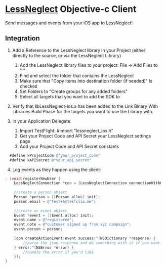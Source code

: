 [LessNeglect](www.lessneglect.com) Objective-c Client
===
Send messages and events from your iOS app to LessNeglect!

Integration
---

1.  Add a Reference to the LessNeglect library in your Project (either directly to the source, or via the LessNeglect Library)  
    1.  Add the LessNeglect library files to your project: File -> Add Files to " "  
    2.  Find and select the folder that contains the LessNeglect  
    3.  Make sure that "Copy items into destination folder (if needed)" is checked  
    4.  Set Folders to "Create groups for any added folders"  
    5.  Select all targets that you want to add the SDK to  

2.  Verify that libLessNeglect-ios.a has been added to the Link Binary With Libraries Build Phase for the targets you want to use the Library with.  

3.  In your Application Delegate:  
    1. Import TestFlight: #import "lessneglect_ios.h"  
    2. Get your Project Code and API Secret your LessNeglect settings page
    3. Add your Project Code and API Secret constants  

```objective-c
  #define kProjectCode @"your_project_code"
  #define kAPISecret @"your_api_secret"
```

4.  Log events as they happen using the client:

```objective-c
- (void)registerNewUser {
    LessNeglectConnection *con = [LessNeglectConnection connectionWithCode:kProjectCode key:kAPISecret];
    
    //create a person object
    Person *person = [[Person alloc] init];
    person.email = @"test+6@tekfolio.me";
    
    //create an event object
    Event *event = [[Event alloc] init];
    event.name = @"registered";
    event.note = @"customer signed up from xyz campaign";
    event.person = person;
    
    [con createActionEvent:event success:^(NSDictionary *response) {
        //parse the json response and do something with it if you want
    } error:^(NSError *error) {
        //handle the error if you'd like
    }];
}
```